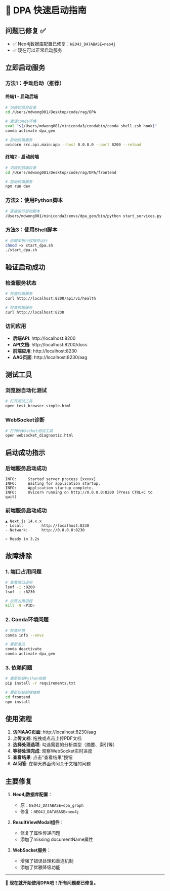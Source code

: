 # 🚀 DPA 快速启动指南

## 问题已修复 ✅
- ✅ Neo4j数据库配置已修复：`NEO4J_DATABASE=neo4j`
- ✅ 现在可以正常启动服务

## 立即启动服务

### 方法1：手动启动（推荐）

#### 终端1 - 启动后端
```bash
# 切换到项目目录
cd /Users/mdwong001/Desktop/code/rag/DPA

# 激活conda环境
eval "$(/Users/mdwong001/miniconda3/condabin/conda shell.zsh hook)"
conda activate dpa_gen

# 启动后端服务
uvicorn src.api.main:app --host 0.0.0.0 --port 8200 --reload
```

#### 终端2 - 启动前端
```bash
# 切换到前端目录
cd /Users/mdwong001/Desktop/code/rag/DPA/frontend

# 启动前端服务
npm run dev
```

### 方法2：使用Python脚本
```bash
# 直接运行启动脚本
/Users/mdwong001/miniconda3/envs/dpa_gen/bin/python start_services.py
```

### 方法3：使用Shell脚本
```bash
# 给脚本执行权限并运行
chmod +x start_dpa.sh
./start_dpa.sh
```

## 验证启动成功

### 检查服务状态
```bash
# 检查后端服务
curl http://localhost:8200/api/v1/health

# 检查前端服务  
curl http://localhost:8230
```

### 访问应用
- **后端API**: http://localhost:8200
- **API文档**: http://localhost:8200/docs
- **前端应用**: http://localhost:8230
- **AAG页面**: http://localhost:8230/aag

## 测试工具

### 浏览器自动化测试
```bash
# 打开测试工具
open test_browser_simple.html
```

### WebSocket诊断
```bash
# 打开WebSocket测试工具
open websocket_diagnostic.html
```

## 启动成功指示

### 后端服务启动成功
```
INFO:     Started server process [xxxxx]
INFO:     Waiting for application startup.
INFO:     Application startup complete.
INFO:     Uvicorn running on http://0.0.0.0:8200 (Press CTRL+C to quit)
```

### 前端服务启动成功
```
▲ Next.js 14.x.x
- Local:        http://localhost:8230
- Network:      http://0.0.0.0:8230

✓ Ready in 3.2s
```

## 故障排除

### 1. 端口占用问题
```bash
# 查看端口占用
lsof -i :8200
lsof -i :8230

# 杀死占用进程
kill -9 <PID>
```

### 2. Conda环境问题
```bash
# 检查环境
conda info --envs

# 重新激活
conda deactivate
conda activate dpa_gen
```

### 3. 依赖问题
```bash
# 重新安装Python依赖
pip install -r requirements.txt

# 重新安装前端依赖
cd frontend
npm install
```

## 使用流程

1. **访问AAG页面**: http://localhost:8230/aag
2. **上传文档**: 拖拽或点击上传PDF文档
3. **选择处理选项**: 勾选需要的分析类型（摘要、索引等）
4. **等待处理完成**: 观察WebSocket实时进度
5. **查看结果**: 点击"查看结果"按钮
6. **AI问答**: 在聊天界面询问关于文档的问题

## 主要修复

1. **Neo4j数据库配置**：
   - 原：`NEO4J_DATABASE=dpa_graph`
   - 修复：`NEO4J_DATABASE=neo4j`

2. **ResultViewModal组件**：
   - 修复了属性传递问题
   - 添加了missing documentName属性

3. **WebSocket服务**：
   - 增强了错误处理和重连机制
   - 添加了优雅降级功能

---

🎯 **现在就开始使用DPA吧！所有问题都已修复。**